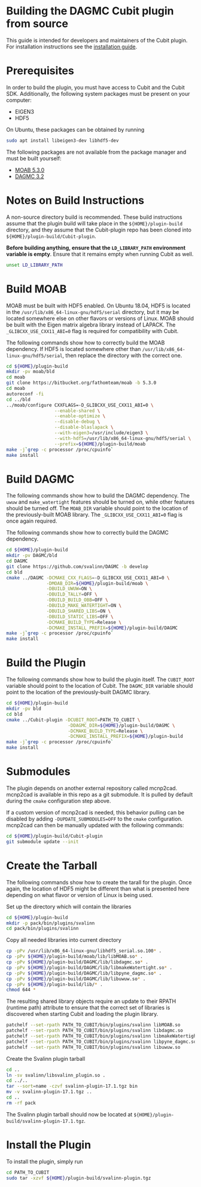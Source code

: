 Building the DAGMC Cubit plugin from source
===========================================

This guide is intended for developers and maintainers of the Cubit plugin.
For installation instructions see the [installation guide](https://github.com/svalinn/Cubit-plugin/tree/develop/README_dev.md).


Prerequisites
=============

In order to build the plugin, you must have access to Cubit and the Cubit SDK.
Additionally, the following system packages must be present on
your computer:

* EIGEN3
* HDF5

On Ubuntu, these packages can be obtained by running

```bash
sudo apt install libeigen3-dev libhdf5-dev
```

The following packages are not available from the package manager and must be
built yourself:

* [MOAB 5.3.0](https://bitbucket.org/fathomteam/moab/src/master/)
* [DAGMC 3.2](https://github.com/svalinn/DAGMC)


Notes on Build Instructions
===========================

A non-source directory build is recommended. These build instructions assume
that the plugin build will take place in the `${HOME}/plugin-build` directory,
and they assume that the Cubit-plugin repo has been cloned into
`${HOME}/plugin-build/Cubit-plugin`.

**Before building anything, ensure that the `LD_LIBRARY_PATH` environment
variable is empty**. Ensure that it remains empty when running Cubit as well.

```bash
unset LD_LIBRARY_PATH
```

Build MOAB
==========

MOAB must be built with HDF5 enabled. On Ubuntu 18.04, HDF5 is located in the
`/usr/lib/x86_64-linux-gnu/hdf5/serial` directory, but it may be located
somewhere else on other flavors or versions of Linux. MOAB should be built with
the Eigen matrix algebra library instead of LAPACK. The
`_GLIBCXX_USE_CXX11_ABI=0` flag is required for compatibility with Cubit.

The following commands show how to correctly build the MOAB dependency. If HDF5
is located somewhere other than `/usr/lib/x86_64-linux-gnu/hdf5/serial`, then
replace the directory with the correct one.

```bash
cd ${HOME}/plugin-build
mkdir -pv moab/bld
cd moab
git clone https://bitbucket.org/fathomteam/moab -b 5.3.0
cd moab
autoreconf -fi
cd ../bld
../moab/configure CXXFLAGS=-D_GLIBCXX_USE_CXX11_ABI=0 \
                  --enable-shared \
                  --enable-optimize \
                  --disable-debug \
                  --disable-blaslapack \
                  --with-eigen3=/usr/include/eigen3 \
                  --with-hdf5=/usr/lib/x86_64-linux-gnu/hdf5/serial \
                  --prefix=${HOME}/plugin-build/moab
make -j`grep -c processor /proc/cpuinfo`
make install
```

Build DAGMC
===========

The following commands show how to build the DAGMC dependency. The `uwuw` and
`make_watertight` features should be turned on, while other features should be
turned off. The `MOAB_DIR` variable should point to the location of the
previously-built MOAB library. The `_GLIBCXX_USE_CXX11_ABI=0` flag is once again
required.

The following commands show how to correctly build the DAGMC dependency.

```bash
cd ${HOME}/plugin-build
mkdir -pv DAGMC/bld
cd DAGMC
git clone https://github.com/svalinn/DAGMC -b develop
cd bld
cmake ../DAGMC -DCMAKE_CXX_FLAGS=-D_GLIBCXX_USE_CXX11_ABI=0 \
               -DMOAB_DIR=${HOME}/plugin-build/moab \
               -DBUILD_UWUW=ON \
               -DBUILD_TALLY=OFF \
               -DBUILD_BUILD_OBB=OFF \
               -DBUILD_MAKE_WATERTIGHT=ON \
               -DBUILD_SHARED_LIBS=ON \
               -DBUILD_STATIC_LIBS=OFF \
               -DCMAKE_BUILD_TYPE=Release \
               -DCMAKE_INSTALL_PREFIX=${HOME}/plugin-build/DAGMC
make -j`grep -c processor /proc/cpuinfo`
make install
```

Build the Plugin
================

The following commands show how to build the plugin itself. The `CUBIT_ROOT`
variable should point to the location of Cubit. The `DAGMC_DIR` variable should
point to the location of the previously-built DAGMC library.

```bash
cd ${HOME}/plugin-build
mkdir -pv bld
cd bld
cmake ../Cubit-plugin -DCUBIT_ROOT=PATH_TO_CUBIT \
                       -DDAGMC_DIR=${HOME}/plugin-build/DAGMC \
                       -DCMAKE_BUILD_TYPE=Release \
                       -DCMAKE_INSTALL_PREFIX=${HOME}/plugin-build
make -j`grep -c processor /proc/cpuinfo`
make install
```

Submodules
==========

The plugin depends on another external repository called mcnp2cad. mcnp2cad is
available in this repo as a git submodule. It is pulled by default during the
`cmake` configuration step above.

If a custom version of mcnp2cad is needed, this behavior pulling can be disabled
by adding `-DUPDATE_SUBMODULES=OFF` to the `cmake` configuration. mcnp2cad can
then be manually updated with the following commands:

```bash
cd ${HOME}/plugin-build/Cubit-plugin
git submodule update --init
```

Create the Tarball
==================

The following commands show how to create the tarall for the plugin. Once again,
the location of HDF5 might be different than what is presented here depending on
what flavor or version of Linux is being used.


Set up the directory which will contain the libraries
```bash
cd ${HOME}/plugin-build
mkdir -p pack/bin/plugins/svalinn
cd pack/bin/plugins/svalinn
```

Copy all needed libraries into current directory
```bash
cp -pPv /usr/lib/x86_64-linux-gnu/libhdf5_serial.so.100* .
cp -pPv ${HOME}/plugin-build/moab/lib/libMOAB.so* .
cp -pPv ${HOME}/plugin-build/DAGMC/lib/libdagmc.so* .
cp -pPv ${HOME}/plugin-build/DAGMC/lib/libmakeWatertight.so* .
cp -pPv ${HOME}/plugin-build/DAGMC/lib/libpyne_dagmc.so* .
cp -pPv ${HOME}/plugin-build/DAGMC/lib/libuwuw.so* .
cp -pPv ${HOME}/plugin-build/lib/* .
chmod 644 *
```

The resulting shared library objects require an update to their RPATH (runtime path) 
attribute to ensure that the correct set of libraries is discovered when starting 
Cubit and loading the plugin library.
```bash
patchelf --set-rpath PATH_TO_CUBIT/bin/plugins/svalinn libMOAB.so
patchelf --set-rpath PATH_TO_CUBIT/bin/plugins/svalinn libdagmc.so
patchelf --set-rpath PATH_TO_CUBIT/bin/plugins/svalinn libmakeWatertight.so
patchelf --set-rpath PATH_TO_CUBIT/bin/plugins/svalinn libpyne_dagmc.so
patchelf --set-rpath PATH_TO_CUBIT/bin/plugins/svalinn libuwuw.so
```

Create the Svalinn plugin tarball
```bash
cd ..
ln -sv svalinn/libsvalinn_plugin.so .
cd ../..
tar --sort=name -czvf svalinn-plugin-17.1.tgz bin
mv -v svalinn-plugin-17.1.tgz ..
cd ..
rm -rf pack
```

The Svalinn plugin tarball should now be located at
`${HOME}/plugin-build/svalinn-plugin-17.1.tgz`.

Install the Plugin
==================

To install the plugin, simply run
```bash
cd PATH_TO_CUBIT
sudo tar -xzvf ${HOME}/plugin-build/svalinn-plugin.tgz
```
